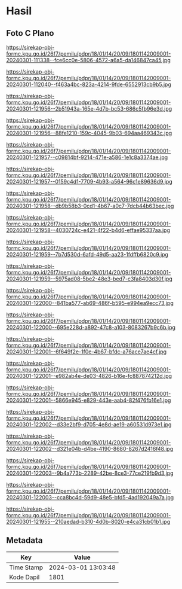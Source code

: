 # Hasil

## Foto C Plano

https://sirekap-obj-formc.kpu.go.id/26f7/pemilu/pdpr/18/01/14/20/09/1801142009001-20240301-111338--fce6cc0e-5806-4572-a6a5-da146847ca45.jpg

https://sirekap-obj-formc.kpu.go.id/26f7/pemilu/pdpr/18/01/14/20/09/1801142009001-20240301-112040--f463a4bc-823a-4214-9fde-6552913cb9b5.jpg

https://sirekap-obj-formc.kpu.go.id/26f7/pemilu/pdpr/18/01/14/20/09/1801142009001-20240301-121956--2b51943a-165e-4d7b-bc53-686c5fb96e3d.jpg

https://sirekap-obj-formc.kpu.go.id/26f7/pemilu/pdpr/18/01/14/20/09/1801142009001-20240301-121956--88fe1210-159c-4045-9b03-694aa469343c.jpg

https://sirekap-obj-formc.kpu.go.id/26f7/pemilu/pdpr/18/01/14/20/09/1801142009001-20240301-121957--c09814bf-9214-471e-a586-1e1c8a3374ae.jpg

https://sirekap-obj-formc.kpu.go.id/26f7/pemilu/pdpr/18/01/14/20/09/1801142009001-20240301-121957--0159c4d1-7709-4b93-a564-96c1e89636d9.jpg

https://sirekap-obj-formc.kpu.go.id/26f7/pemilu/pdpr/18/01/14/20/09/1801142009001-20240301-121958--db9b58b3-0cd1-4b67-a0c7-7dcb44b63bec.jpg

https://sirekap-obj-formc.kpu.go.id/26f7/pemilu/pdpr/18/01/14/20/09/1801142009001-20240301-121958--4030724c-e421-4f22-b4d6-effae95337aa.jpg

https://sirekap-obj-formc.kpu.go.id/26f7/pemilu/pdpr/18/01/14/20/09/1801142009001-20240301-121959--7b7d530d-6afd-49d5-aa23-1fdffb6820c9.jpg

https://sirekap-obj-formc.kpu.go.id/26f7/pemilu/pdpr/18/01/14/20/09/1801142009001-20240301-121959--5975ad08-5be2-48e3-bed7-c3fa8403d30f.jpg

https://sirekap-obj-formc.kpu.go.id/26f7/pemilu/pdpr/18/01/14/20/09/1801142009001-20240301-122000--841ba577-ab69-486f-b595-e994ea9ecc73.jpg

https://sirekap-obj-formc.kpu.go.id/26f7/pemilu/pdpr/18/01/14/20/09/1801142009001-20240301-122000--695e228d-a892-47c8-a103-8083267b9c6b.jpg

https://sirekap-obj-formc.kpu.go.id/26f7/pemilu/pdpr/18/01/14/20/09/1801142009001-20240301-122001--6f649f2e-1f0e-4b67-bfdc-a76ace7ae4cf.jpg

https://sirekap-obj-formc.kpu.go.id/26f7/pemilu/pdpr/18/01/14/20/09/1801142009001-20240301-122001--e982ab4e-de03-4826-b16e-fc887874212d.jpg

https://sirekap-obj-formc.kpu.go.id/26f7/pemilu/pdpr/18/01/14/20/09/1801142009001-20240301-122001--5866e945-e829-443e-aab4-82f476fb16e1.jpg

https://sirekap-obj-formc.kpu.go.id/26f7/pemilu/pdpr/18/01/14/20/09/1801142009001-20240301-122002--d33e2bf9-d705-4e8d-ae19-a60531d973e1.jpg

https://sirekap-obj-formc.kpu.go.id/26f7/pemilu/pdpr/18/01/14/20/09/1801142009001-20240301-122002--d321e04b-d4be-4190-8680-8267d2416f48.jpg

https://sirekap-obj-formc.kpu.go.id/26f7/pemilu/pdpr/18/01/14/20/09/1801142009001-20240301-122003--9b4a773b-2289-42be-8ce3-77ce219fb9d3.jpg

https://sirekap-obj-formc.kpu.go.id/26f7/pemilu/pdpr/18/01/14/20/09/1801142009001-20240301-122003--cca8bc4d-59d9-48e5-bfd5-4ad192049a7a.jpg

https://sirekap-obj-formc.kpu.go.id/26f7/pemilu/pdpr/18/01/14/20/09/1801142009001-20240301-121955--210aedad-b310-4d0b-8020-e4ca31cb01b1.jpg


## Metadata

| Key        | Value               |
| ---------- | ------------------- |
| Time Stamp | 2024-03-01 13:03:48 |
| Kode Dapil | 1801                |



